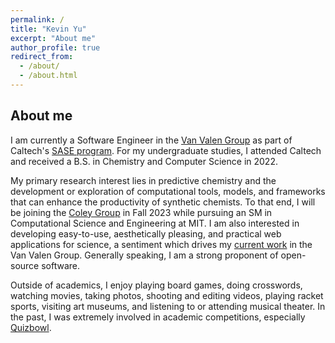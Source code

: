 ```yaml
---
permalink: /
title: "Kevin Yu"
excerpt: "About me"
author_profile: true
redirect_from:
  - /about/
  - /about.html
---
```


## About me

I am currently a Software Engineer in the [Van Valen Group](https://www.vanvalen.caltech.edu/) as part of Caltech's [SASE program](https://sase.caltech.edu/). For my undergraduate studies, I attended Caltech and received a B.S. in Chemistry and Computer Science in 2022.

My primary research interest lies in predictive chemistry and the development or exploration of computational tools, models, and frameworks that can enhance the productivity of synthetic chemists. To that end, I will be joining the [Coley Group](https://coley.mit.edu/) in Fall 2023 while pursuing an SM in Computational Science and Engineering at MIT. I am also interested in developing easy-to-use, aesthetically pleasing, and practical web applications for science, a sentiment which drives my [current work](https://label-dev.deepcell.org/) in the Van Valen Group. Generally speaking, I am a strong proponent of open-source software.

Outside of academics, I enjoy playing board games, doing crosswords, watching movies, taking photos, shooting and editing videos, playing racket sports, visiting art museums, and listening to or attending musical theater. In the past, I was extremely involved in academic competitions, especially [Quizbowl](https://www.naqt.com/about/quiz-bowl.html).
